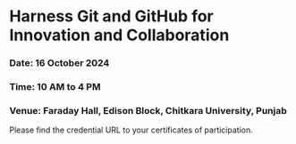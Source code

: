 # Harness Git and GitHub for Innovation and Collaboration

### Date: 16 October 2024
### Time: 10 AM to 4 PM
### Venue: Faraday Hall, Edison Block, Chitkara University, Punjab

Please find the credential URL to your certificates of participation.
